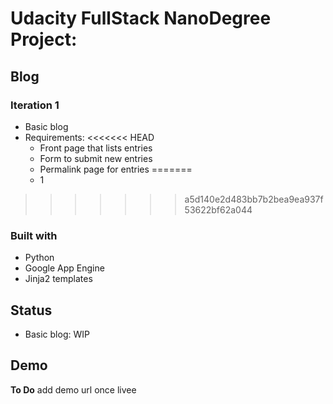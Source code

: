 # Udacity FullStack NanoDegree Project:
## Blog

### Iteration 1
* Basic blog
* Requirements:
<<<<<<< HEAD
	* Front page that lists entries
	* Form to submit new entries
	* Permalink page for entries
=======
	* 1 
>>>>>>> a5d140e2d483bb7b2bea9ea937f53622bf62a044


### Built with
* Python
* Google App Engine
* Jinja2 templates

## Status
* Basic blog: WIP

## Demo
**To Do** add demo url once livee
